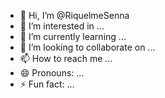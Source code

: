 - 👋 Hi, I’m @RiquelmeSenna
- 👀 I’m interested in ...
- 🌱 I’m currently learning ...
- 💞️ I’m looking to collaborate on ...
- 📫 How to reach me ...
- 😄 Pronouns: ...
- ⚡ Fun fact: ...

<!---
RiquelmeSenna/RiquelmeSenna is a ✨ special ✨ repository because its `README.md` (this file) appears on your GitHub profile.
You can click the Preview link to take a look at your changes.
--->
